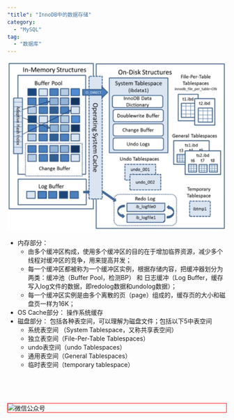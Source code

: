 ```yaml
---
"title": "InnoDB中的数据存储"
category:
  - "MySQL"
tag:
  - "数据库"
---
```



![](./images/2023-10-24-18-15-22.png)

- 内存部分： 
  - 由多个缓冲区构成，使用多个缓冲区的目的在于增加临界资源，减少多个线程对缓冲区的竞争，用来提高并发；
  - 每一个缓冲区都被称为一个缓冲区实例，根据存储内容，把缓冲器划分为两类：缓冲池（Buffer Pool，检测BP） 和 日志缓冲（Log Buffer，缓存写入log文件的数据，即redolog数据和undolog数据）；
  - 每一个缓冲区实例是由多个离散的页（page）组成的，缓存页的大小和磁盘页一样为16K；
- OS Cache部分： 操作系统缓存
- 磁盘部分： 包括各种表空间，可以理解为磁盘文件；包括以下5中表空间
  - 系统表空间 （System Tablespace，又称共享表空间）
  - 独立表空间（File-Per-Table Tablespaces）
  - undo表空间（undo Tablespaces）
  - 通用表空间（General Tablespaces）
  - 临时表空间（temporary tablespace）



<br /><br /><br />

<img style="border:1px red solid; display:block; margin:0 auto;" :src="$withBase('/qrcode.jpg')" alt="微信公众号" />


